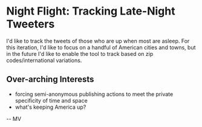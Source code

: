 Night Flight: Tracking Late-Night Tweeters
===========================

I'd like to track the tweets of those who are up when most are asleep. For this iteration, I'd like to focus on a handful of American cities and towns, but in the future I'd like to enable the tool to track based on zip codes/international variations.

Over-arching Interests
------------------
* forcing semi-anonymous publishing actions to meet the private specificity of time and space
* what's keeping America up?

\-\- MV